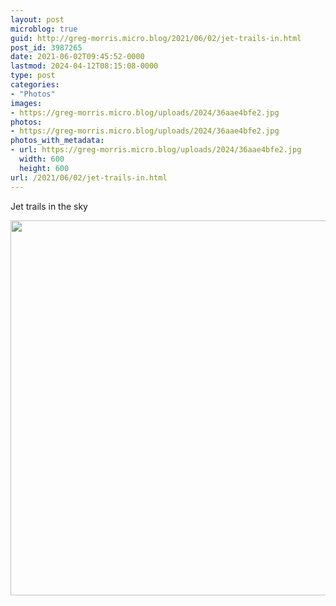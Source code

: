 ```yaml
---
layout: post
microblog: true
guid: http://greg-morris.micro.blog/2021/06/02/jet-trails-in.html
post_id: 3987265
date: 2021-06-02T09:45:52-0000
lastmod: 2024-04-12T08:15:08-0000
type: post
categories:
- "Photos"
images:
- https://greg-morris.micro.blog/uploads/2024/36aae4bfe2.jpg
photos:
- https://greg-morris.micro.blog/uploads/2024/36aae4bfe2.jpg
photos_with_metadata:
- url: https://greg-morris.micro.blog/uploads/2024/36aae4bfe2.jpg
  width: 600
  height: 600
url: /2021/06/02/jet-trails-in.html
---
```


<p>Jet trails in the sky</p><p><img src="uploads/2024/36aae4bfe2.jpg" alt="" width="600" height="600" /></p>
